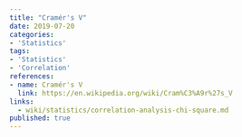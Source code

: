 ```yaml
---
title: "Cramér's V"
date: 2019-07-20
categories:
- 'Statistics'
tags:
- 'Statistics'
- 'Correlation'
references:
- name: Cramér's V
  link: https://en.wikipedia.org/wiki/Cram%C3%A9r%27s_V
links:
  - wiki/statistics/correlation-analysis-chi-square.md
published: true
---
```




